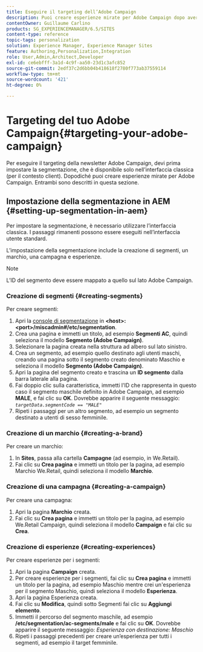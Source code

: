 ```yaml
---
title: Eseguire il targeting dell’Adobe Campaign
description: Puoi creare esperienze mirate per Adobe Campaign dopo aver impostato la segmentazione.
contentOwner: Guillaume Carlino
products: SG_EXPERIENCEMANAGER/6.5/SITES
content-type: reference
topic-tags: personalization
solution: Experience Manager, Experience Manager Sites
feature: Authoring,Personalization,Integration
role: User,Admin,Architect,Developer
exl-id: ce6ebfff-3a1d-4c9f-aa50-23d1c3afc852
source-git-commit: 2edf37c2d6bb04b418618f2780f773ab37559114
workflow-type: tm+mt
source-wordcount: '421'
ht-degree: 0%

---
```



# Targeting del tuo Adobe Campaign{#targeting-your-adobe-campaign}

Per eseguire il targeting della newsletter Adobe Campaign, devi prima impostare la segmentazione, che è disponibile solo nell’interfaccia classica (per il contesto client). Dopodiché puoi creare esperienze mirate per Adobe Campaign. Entrambi sono descritti in questa sezione.

## Impostazione della segmentazione in AEM {#setting-up-segmentation-in-aem}

Per impostare la segmentazione, è necessario utilizzare l’interfaccia classica. I passaggi rimanenti possono essere eseguiti nell’interfaccia utente standard.

L’impostazione della segmentazione include la creazione di segmenti, un marchio, una campagna e esperienze.

>[!NOTE]
>
>L’ID del segmento deve essere mappato a quello sul lato Adobe Campaign.

### Creazione di segmenti {#creating-segments}

Per creare segmenti:

1. Apri la [console di segmentazione](http://localhost:4502/miscadmin#/etc/segmentation) in **&lt;host>:&lt;port>/miscadmin#/etc/segmentation**.
1. Crea una pagina e immetti un titolo, ad esempio **Segmenti AC**, quindi seleziona il modello **Segmento (Adobe Campaign)**.
1. Selezionare la pagina creata nella struttura ad albero sul lato sinistro.
1. Crea un segmento, ad esempio quello destinato agli utenti maschi, creando una pagina sotto il segmento creato denominato Maschio e seleziona il modello **Segmento (Adobe Campaign)**.
1. Apri la pagina del segmento creato e trascina un **ID segmento** dalla barra laterale alla pagina.
1. Fai doppio clic sulla caratteristica, immetti l&#39;ID che rappresenta in questo caso il segmento maschile definito in Adobe Campaign, ad esempio **MALE**, e fai clic su **OK**. Dovrebbe apparire il seguente messaggio: *`targetData.segmentCode == "MALE"`*
1. Ripeti i passaggi per un altro segmento, ad esempio un segmento destinato a utenti di sesso femminile.

### Creazione di un marchio {#creating-a-brand}

Per creare un marchio:

1. In **Sites**, passa alla cartella **Campagne** (ad esempio, in We.Retail).
1. Fai clic su **Crea pagina** e immetti un titolo per la pagina, ad esempio Marchio We.Retail, quindi seleziona il modello **Marchio**.

### Creazione di una campagna {#creating-a-campaign}

Per creare una campagna:

1. Apri la pagina **Marchio** creata.
1. Fai clic su **Crea pagina** e immetti un titolo per la pagina, ad esempio We.Retail Campaign, quindi seleziona il modello **Campaign** e fai clic su **Crea**.

### Creazione di esperienze {#creating-experiences}

Per creare esperienze per i segmenti:

1. Apri la pagina **Campaign** creata.
1. Per creare esperienze per i segmenti, fai clic su **Crea pagina** e immetti un titolo per la pagina, ad esempio Maschio mentre crei un&#39;esperienza per il segmento Maschio, quindi seleziona il modello **Esperienza**.
1. Apri la pagina Esperienza creata.
1. Fai clic su **Modifica**, quindi sotto Segmenti fai clic su **Aggiungi elemento**.
1. Immetti il percorso del segmento maschile, ad esempio **/etc/segmentation/ac-segments/male** e fai clic su **OK**. Dovrebbe apparire il seguente messaggio: *Esperienza con destinazione: Maschio*
1. Ripeti i passaggi precedenti per creare un’esperienza per tutti i segmenti, ad esempio il target femminile.
